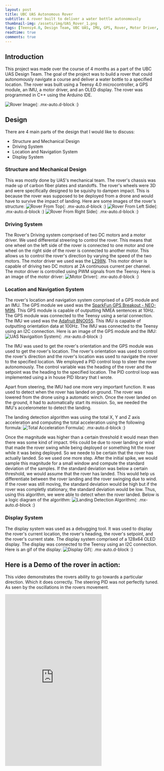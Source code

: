 ```yaml
---
layout: post
title: UBC UAS Autonomous Rover
subtitle: A rover built to deliver a water bottle autonomously
thumbnail-img: /assets/img/UAS_Rover_1.png
tags: [Teensy4.0, Design Team, UBC UAS, IMU, GPS, Rover, Motor Driver, OLED Display]
readtime: true
comments: true
---
```


## Introduction
This project was made over the course of 4 months as a part of the UBC UAS Design Team. The goal of the project was to build a rover that could autonomously navigate a course and deliver a water bottle to a specified location. The rover was built using a Teensy 4.0 microcontroller, a GPS module, an IMU, a motor driver, and an OLED display. The rover was programmed in C++ using the Arduino IDE. 

![Rover Image](https://nischay2312.github.io/assets/img/UAS_Rover_1.png){: .mx-auto.d-block :}

## Design
There are 4 main parts of the design that I would like to discuss: 
- Structure and Mechanical Design
- Driving System
- Location and Navigation System
- Display System 

### Structure and Mechanical Design
This was mostly done by UAS's mechanical team. The rover's chassis was made up of carbon fiber plates and standoffs. The rover's wheels were 3D and were specifically designed to be squishy to dampen impact. This is because the rover was supposed to be deployed from a drone and would have to survive the impact of landing. Here are some images of the rover's structure:
![Rover From Top](https://nischay2312.github.io/assets/img/UAS_Rover_top.jpg){: .mx-auto.d-block :}
![Rover From Left Side](https://nischay2312.github.io/assets/img/UAS_Rover_Side.jpg){: .mx-auto.d-block :}
![Rover From Right Side](https://nischay2312.github.io/assets/img/UAS_Rover_Side2.jpg){: .mx-auto.d-block :}

### Driving System
The Rover's Driving system comprised of two DC motors and a motor driver. We used differental streering to control the rover. This means that one wheel on the left side of the rover is connected to one motor and one wheel on the right side of the rover is connected to another motor. This allows us to control the rover's direction by varying the speed of the two motors. The motor driver we used was the [L298N](https://a.co/d/82dlywe). This motor driver is capable of driving two DC motors at 2A continuous current per channel. The motor driver is controlled using PWM signals from the Teensy. Here is an image of the motor driver:
![Motor Driver](https://nischay2312.github.io/assets/img/UAS_Rover_L298N_Module.jpg){: .mx-auto.d-block :}

### Location and Navigation System
The rover's location and navigation system comprised of a GPS module and an IMU. The GPS module we used was the [SparkFun GPS Breakout - NEO-M9N](https://www.sparkfun.com/products/15712). This GPS module is capable of outputting NMEA sentences at 10Hz. The GPS module was connected to the Teensy using a serial connection. The IMU we used was the [Adafruit BNO055](https://www.adafruit.com/product/2472). This IMU is capable of outputting orientation data at 100Hz. The IMU was connected to the Teensy using an I2C connection. Here is an image of the GPS module and the IMU:
![UAS Navigaition System](https://nischay2312.github.io/assets/img/UAS_Rover_Nav.png){: .mx-auto.d-block :}

The IMU was used to get the rover's orientation and the GPS module was used to get the rover's location. The rover's orientation was used to control the rover's direction and the rover's location was used to navigate the rover to the specified location. We employed a PID control loop to steer the rover autonomously. The control variable was the heading of the rover and the setpoint was the heading to the specified location. The PID control loop was implemented using a in house PID library that I wrote. 

Apart from steering, the IMU had one more very important function. It was used to detect when the rover has landed on ground. The rover was lowered from the drone using a automatic winch. Once the rover landed on the ground, it had to automatically start its mission. So, we needed the IMU's accelerometer to detect the landing. 

The landing detection algorithm was using the total X, Y and Z axis acceleration and computing the total acceleration using the following formula:
![Total Acceleration Formula](https://nischay2312.github.io/assets/img/UAS_rover_Eqn.png){: .mx-auto.d-block :}

Once the magnitude was higher than a certain threshold it would mean then there was some kind of impact. tHis could be due to rover landing or wind that made the rover swing while being deployed or something hit the rover while it was being deployed. So we neede to be certain that the rover has actually landed. So we used one more step. 
After the initial spike, we would sample this magnitude for a small window and compute the standard deviation of the samples. If the standard deviation was below a certain threshold, we would assume that the rover has landed. This would help us differentiate between the rover landing and the rover swinging due to wind. If the rover was still moving, the standard deviation would be high but if the rover was completly stationary, the standard deviation would be low. Thus, using this algorithm, we were able to detect when the rover landed. Below is a logic diagram of the algorithm:
![Landing Detection Algorithm](https://nischay2312.github.io/assets/img/UAs_Rover_Logic.png){: .mx-auto.d-block :}

### Display System
The display system was used as a debugging tool. It was used to display the rover's current location, the rover's heading, the rover's setpoint, and the rover's current state. The display system comprised of a 128x64 OLED display. The display was connected to the Teensy using an I2C connection. Here is an gif of the display:
![Display Gif](https://nischay2312.github.io/assets/img/UAS_Rover_Display.gif){: .mx-auto.d-block :}

## Here is a Demo of the rover in action:
This video demonstrates the rovers ability to go towards a particular direction. Which it does correctly. The steering PID was not perfectly tuned. As seen by the oscillations in the rovers movement.
<iframe width="315" height="560" src="https://youtube.com/embed/h0XAOdwjpuU" title="YouTube video player" frameborder="0" allow="accelerometer; clipboard-write; encrypted-media; gyroscope; picture-in-picture; web-share" allowfullscreen></iframe>